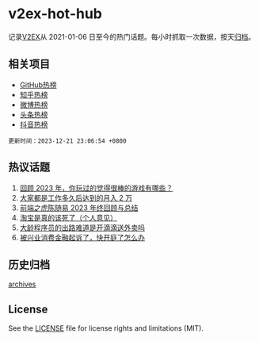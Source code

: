 # v2ex-hot-hub

 记录[V2EX](https://www.v2ex.com/)从 2021-01-06 日至今的热门话题。每小时抓取一次数据，按天[归档](archives)。
 
 ## 相关项目

- [GitHub热榜](https://github.com/lonnyzhang423/github-hot-hub)
- [知乎热榜](https://github.com/lonnyzhang423/zhihu-hot-hub)
- [微博热榜](https://github.com/lonnyzhang423/weibo-hot-hub)
- [头条热榜](https://github.com/lonnyzhang423/toutiao-hot-hub)
- [抖音热榜](https://github.com/lonnyzhang423/douyin-hot-hub)


 `更新时间：2023-12-21 23:06:54 +0800`

## 热议话题

1. [回顾 2023 年，你玩过的觉得很棒的游戏有哪些？](https://www.v2ex.com/t/1002140)
1. [大家都是工作多久后达到的月入 2 万](https://www.v2ex.com/t/1002248)
1. [前端之虎陈随易 2023 年终回顾与总结](https://www.v2ex.com/t/1002274)
1. [淘宝是真的该死了（个人意见）](https://www.v2ex.com/t/1002138)
1. [大龄程序员的出路难道是开滴滴送外卖吗](https://www.v2ex.com/t/1002227)
1. [被兴业消费金融起诉了，快开庭了怎么办](https://www.v2ex.com/t/1002176)

## 历史归档

[archives](archives)

## License

See the [LICENSE](LICENSE) file for license rights and limitations (MIT).
